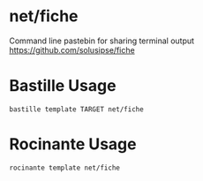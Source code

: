# net/fiche
Command line pastebin for sharing terminal output
https://github.com/solusipse/fiche

# Bastille Usage
```shell
bastille template TARGET net/fiche
```

# Rocinante Usage
```shell
rocinante template net/fiche
```
